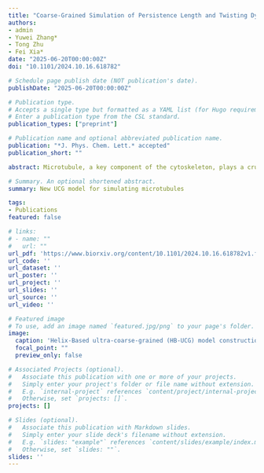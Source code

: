 ```yaml
---
title: "Coarse-Grained Simulation of Persistence Length and Twisting Dynamics of Micrometer-Scale Microtubules"
authors:
- admin
- Yuwei Zhang*
- Tong Zhu
- Fei Xia*
date: "2025-06-20T00:00:00Z"
doi: "10.1101/2024.10.16.618782"

# Schedule page publish date (NOT publication's date).
publishDate: "2025-06-20T00:00:00Z"

# Publication type.
# Accepts a single type but formatted as a YAML list (for Hugo requirements).
# Enter a publication type from the CSL standard.
publication_types: ["preprint"]

# Publication name and optional abbreviated publication name.
publication: "*J. Phys. Chem. Lett.* accepted"
publication_short: ""

abstract: Microtubule, a key component of the cytoskeleton, plays a crucial role in cell mitosis. Modeling and dynamic simulation of microtubules at the micrometer scale remain a significant challenge. In this study, we developed the helix based ultra-coarse-grained (HB-UCG) model for the dynamic simulation of microtubules, based on the helical characteristics obtained from electron microscopy density data. We constructed microtubules up to 35 μm in length and investigated the relationship between persistence length and contour length. By comparing our results with experimental data, we validated the potential of the HB-UCG model in simulating microtubule functions. We also simulated the twist process of microtubules driven by motor proteins, successfully demonstrating the model's effectiveness in simulating biological processes. This study can provide the foundation for theoretical simulations of microtubule functions during mitosis.

# Summary. An optional shortened abstract.
summary: New UCG model for simulating microtubules

tags:
- Publications
featured: false

# links:
# - name: ""
#   url: ""
url_pdf: 'https://www.biorxiv.org/content/10.1101/2024.10.16.618782v1.full.pdf'
url_code: ''
url_dataset: ''
url_poster: ''
url_project: ''
url_slides: ''
url_source: ''
url_video: ''

# Featured image
# To use, add an image named `featured.jpg/png` to your page's folder. 
image:
  caption: 'Helix-Based ultra-coarse-grained (HB-UCG) model construction process'
  focal_point: ""
  preview_only: false

# Associated Projects (optional).
#   Associate this publication with one or more of your projects.
#   Simply enter your project's folder or file name without extension.
#   E.g. `internal-project` references `content/project/internal-project/index.md`.
#   Otherwise, set `projects: []`.
projects: []

# Slides (optional).
#   Associate this publication with Markdown slides.
#   Simply enter your slide deck's filename without extension.
#   E.g. `slides: "example"` references `content/slides/example/index.md`.
#   Otherwise, set `slides: ""`.
slides: ''
---
```


